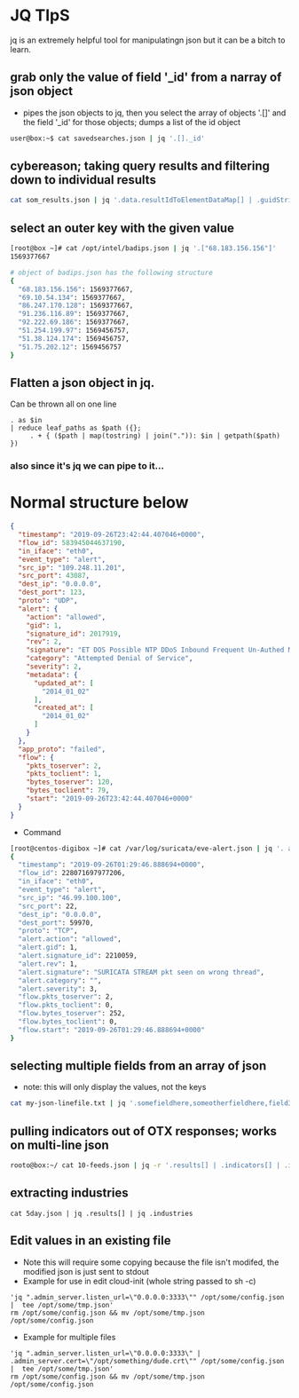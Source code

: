 # JQ TIpS
jq is an extremely helpful tool for manipulatingn json but it can be a bitch to learn.

## grab only the value of field '\_id' from a narray of json object
- pipes the json objects to jq, then you select the array of objects '.[]'
and the field '\_id' for those objects; dumps a list of the id object
```bash
user@box:~$ cat savedsearches.json | jq '.[]._id'
```

## cybereason; taking query results and filtering down to individual results
```bash
cat som_results.json | jq '.data.resultIdToElementDataMap[] | .guidString'
```


## select an outer key with the given value
```bash
[root@box ~]# cat /opt/intel/badips.json | jq '.["68.183.156.156"]'
1569377667

# object of badips.json has the following structure
{
  "68.183.156.156": 1569377667,
  "69.10.54.134": 1569377667,
  "86.247.170.128": 1569377667,
  "91.236.116.89": 1569377667,
  "92.222.69.186": 1569377667,
  "51.254.199.97": 1569456757,
  "51.38.124.174": 1569456757,
  "51.75.202.12": 1569456757
}
```

## Flatten a json object in jq.
Can be thrown all on one line
```
. as $in
| reduce leaf_paths as $path ({};
     . + { ($path | map(tostring) | join(".")): $in | getpath($path) })
```
### also since it's jq we can pipe to it...
Normal structure below
=========================
```json
{
  "timestamp": "2019-09-26T23:42:44.407046+0000",
  "flow_id": 583945044637190,
  "in_iface": "eth0",
  "event_type": "alert",
  "src_ip": "109.248.11.201",
  "src_port": 43087,
  "dest_ip": "0.0.0.0",
  "dest_port": 123,
  "proto": "UDP",
  "alert": {
    "action": "allowed",
    "gid": 1,
    "signature_id": 2017919,
    "rev": 2,
    "signature": "ET DOS Possible NTP DDoS Inbound Frequent Un-Authed MON_LIST Requests IMPL 0x03",
    "category": "Attempted Denial of Service",
    "severity": 2,
    "metadata": {
      "updated_at": [
        "2014_01_02"
      ],
      "created_at": [
        "2014_01_02"
      ]
    }
  },
  "app_proto": "failed",
  "flow": {
    "pkts_toserver": 2,
    "pkts_toclient": 1,
    "bytes_toserver": 120,
    "bytes_toclient": 79,
    "start": "2019-09-26T23:42:44.407046+0000"
  }
}
```
- Command
```bash
[root@centos-digibox ~]# cat /var/log/suricata/eve-alert.json | jq '. as $in | reduce leaf_paths as $path ({}; . + { ( $path | map(tostring) | join(".")): $in | getpath($path) })'
{
  "timestamp": "2019-09-26T01:29:46.888694+0000",
  "flow_id": 228071697977206,
  "in_iface": "eth0",
  "event_type": "alert",
  "src_ip": "46.99.100.100",
  "src_port": 22,
  "dest_ip": "0.0.0.0",
  "dest_port": 59970,
  "proto": "TCP",
  "alert.action": "allowed",
  "alert.gid": 1,
  "alert.signature_id": 2210059,
  "alert.rev": 1,
  "alert.signature": "SURICATA STREAM pkt seen on wrong thread",
  "alert.category": "",
  "alert.severity": 3,
  "flow.pkts_toserver": 2,
  "flow.pkts_toclient": 0,
  "flow.bytes_toserver": 252,
  "flow.bytes_toclient": 0,
  "flow.start": "2019-09-26T01:29:46.888694+0000"
}
```

## selecting multiple fields from an array of json
- note: this will only display the values, not the keys
```bash
cat my-json-linefile.txt | jq '.somefieldhere,someotherfieldhere,field3,field4'
```

## pulling indicators out of OTX responses; works on multi-line json
```bash
rooto@box:~/ cat 10-feeds.json | jq -r '.results[] | .indicators[] | .indicator'
```

## extracting industries
```
cat 5day.json | jq .results[] | jq .industries
```

## Edit values in an existing file
- Note this will require some copying because the file isn't modifed, the
modified json is just sent to stdout
- Example for use in edit cloud-init (whole string passed to sh -c)
```
'jq ".admin_server.listen_url=\"0.0.0.0:3333\"" /opt/some/config.json |  tee /opt/some/tmp.json'
rm /opt/some/config.json && mv /opt/some/tmp.json /opt/some/config.json
```
- Example for multiple files
```
'jq ".admin_server.listen_url=\"0.0.0.0:3333\" | .admin_server.cert=\"/opt/something/dude.crt\"" /opt/some/config.json |  tee /opt/some/tmp.json'
rm /opt/some/config.json && mv /opt/some/tmp.json /opt/some/config.json
```
